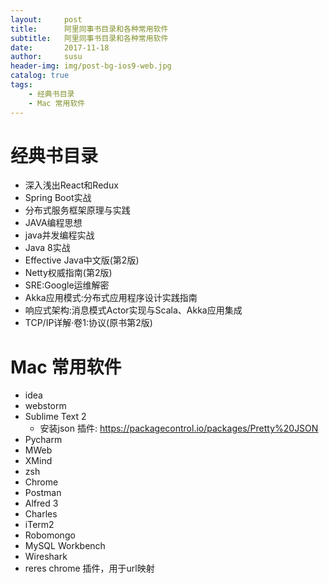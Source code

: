 ```yaml
---
layout:     post
title:      阿里同事书目录和各种常用软件
subtitle:   阿里同事书目录和各种常用软件
date:       2017-11-18
author:     susu
header-img: img/post-bg-ios9-web.jpg
catalog: true
tags:
    - 经典书目录
    - Mac 常用软件
---
```

# 经典书目录

- 深入浅出React和Redux
- Spring Boot实战
- 分布式服务框架原理与实践
- JAVA编程思想
- java并发编程实战
- Java 8实战
- Effective Java中文版(第2版)
- Netty权威指南(第2版)
- SRE:Google运维解密
- Akka应用模式:分布式应用程序设计实践指南
- 响应式架构:消息模式Actor实现与Scala、Akka应用集成
- TCP/IP详解·卷1:协议(原书第2版)


# Mac 常用软件

- idea
- webstorm
- Sublime Text 2
    - 安装json 插件: https://packagecontrol.io/packages/Pretty%20JSON
- Pycharm
- MWeb
- XMind
- zsh
- Chrome
- Postman
- Alfred 3
- Charles
- iTerm2
- Robomongo
- MySQL Workbench
- Wireshark
- reres  chrome 插件，用于url映射
